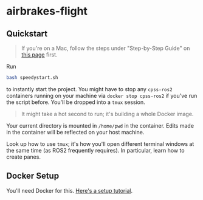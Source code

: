 # airbrakes-flight

## Quickstart
> If you're on a Mac, follow the steps under "Step-by-Step Guide" on [this page](https://gist.github.com/sorny/969fe55d85c9b0035b0109a31cbcb088) first.

Run

```bash
bash speedystart.sh
```

to instantly start the project. You might have to stop any `cpss-ros2`
containers running on your machine via `docker stop cpss-ros2` if you've
run the script before. You'll be dropped into a `tmux` session.

> It might take a hot second to run; it's building a whole Docker image.

Your current directory is mounted in `/home/pwd` in the container. Edits made in
the container will be reflected on your host machine.

Look up how to use `tmux`; it's how you'll open different terminal windows at
the same time (as ROS2 frequently requires). In particular, learn how to create
panes.

## Docker Setup
You'll need Docker for this. [Here's a setup tutorial](https://www.docker.com/get-started/).  

